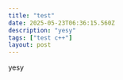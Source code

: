 ```yaml
---
title: "test"
date: 2025-05-23T06:36:15.560Z
description: "yesy"
tags: ["test c++"]
layout: post
---
```


yesy